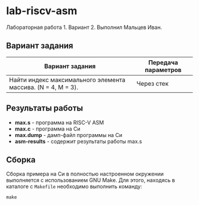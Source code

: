 # lab-riscv-asm

Лабораторная работа 1. Вариант 2. Выполнил Мальцев Иван.

## Вариант задания

Вариант задания | Передача параметров
--------------- | -------------
Найти индекс максимального элемента массива. (N = 4, M = 3). | Через стек

## Результаты работы

* **max.s** - программа на RISC-V ASM
* **max.c** - программа на Си
* **max.dump** - дамп-файл программы на Си
* **asm-results** - содержит результаты работы max.s
## Сборка
Сборка примера на Си в полностью настроенном окружении выполняется с использованием GNU Make. Для этого, находясь в каталоге с `Makefile` необходимо выполнить команду:
```
make
```
